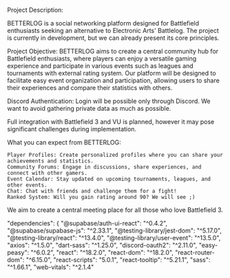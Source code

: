 Project Description:

BETTERLOG is a social networking platform designed for Battlefield enthusiasts seeking an alternative to Electronic Arts' Battlelog. The project is currently in development, but we can already present its core principles.

Project Objective:
BETTERLOG aims to create a central community hub for Battlefield enthusiasts, where players can enjoy a versatile gaming experience and participate in various events such as leagues and tournaments with external rating system. 
Our platform will be designed to facilitate easy event organization and participation, allowing users to share their experiences and compare their statistics with others.

Discord Authentication:
Login will be possible only through Discord. We want to avoid gathering private data as much as possible.

Full integration with Battlefield 3 and VU is planned, however it may pose significant challenges during implementation.

What you can expect from BETTERLOG:

    Player Profiles: Create personalized profiles where you can share your achievements and statistics.
    Community Forums: Engage in discussions, share experiences, and connect with other gamers.
    Event Calendar: Stay updated on upcoming tournaments, leagues, and other events.
    Chat: Chat with friends and challenge them for a fight!
    Ranked System: Will you gain rating around 90? We will see ;) 

We aim to create a central meeting place for all those who love Battlefield 3.

  "dependencies": {
    "@supabase/auth-ui-react": "^0.4.2",
    "@supabase/supabase-js": "^2.33.1",
    "@testing-library/jest-dom": "^5.17.0",
    "@testing-library/react": "^13.4.0",
    "@testing-library/user-event": "^13.5.0",
    "axios": "^1.5.0",
    "dart-sass": "^1.25.0",
    "discord-oauth2": "^2.11.0",
    "easy-peasy": "^6.0.2",
    "react": "^18.2.0",
    "react-dom": "^18.2.0",
    "react-router-dom": "^6.15.0",
    "react-scripts": "5.0.1",
    "react-tooltip": "^5.21.1",
    "sass": "^1.66.1",
    "web-vitals": "^2.1.4"

